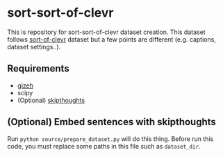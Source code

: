 # sort-sort-of-clevr

This is repository for sort-sort-of-clevr dataset creation. This dataset follows [sort-of-clevr](https://arxiv.org/abs/1706.01427) dataset but a few points are different (e.g. captions, dataset settings..).

## Requirements

- [gizeh](https://github.com/Zulko/gizeh)
- scipy
- (Optional) [skipthoughts](https://github.com/ryankiros/skip-thoughts)

## (Optional) Embed sentences with skipthoughts

Run `python source/prepare_dataset.py` will do this thing. Before run this code, you must replace some paths in this file such as `dataset_dir`.
